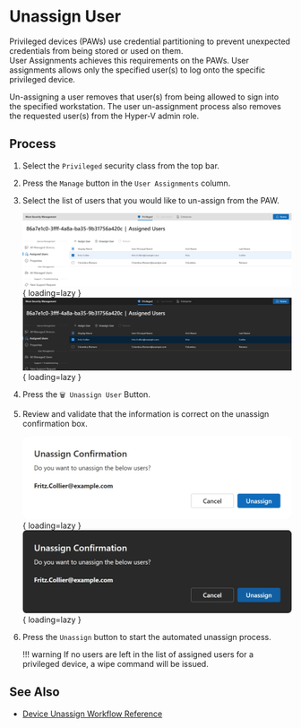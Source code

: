 # Unassign User

Privileged devices (PAWs) use credential partitioning to prevent unexpected credentials from being stored or used on them.  
User Assignments achieves this requirements on the PAWs. User assignments allows only the specified user(s) to log onto the specific privileged device.

Un-assigning a user removes that user(s) from being allowed to sign into the specified workstation.
The user un-assignment process also removes the requested user(s) from the Hyper-V admin role.

## Process

1. Select the `Privileged` security class from the top bar.

2. Press the `Manage` button in the `User Assignments` column.

3. Select the list of users that you would like to un-assign from the PAW.

    ![Screenshot of the User Assignment page with a single user "Fritz Collier" selected and the unassign button enabled.](../../../../assets/Images/Screenshots/Select-User-to-Unassign-Light.png#only-light){ loading=lazy }
    ![Screenshot of the User Assignment page with a single user "Fritz Collier" selected and the unassign button enabled.](../../../../assets/Images/Screenshots/Select-User-to-Unassign-Dark.png#only-dark){ loading=lazy }

4. Press the `🗑️ Unassign User` Button.

5. Review and validate that the information is correct on the unassign confirmation box.

    ![Screenshot of the confirmation dialog showing the list of selected users, and the options to continue with the unassign or cancel the process.](../../../../assets/Images/Screenshots/Confirm-Unassign-Light.png#only-light){ loading=lazy }
    ![Screenshot of the confirmation dialog showing the list of selected users, and the options to continue with the unassign or cancel the process.](../../../../assets/Images/Screenshots/Confirm-Unassign-Dark.png#only-dark){ loading=lazy }

6. Press the `Unassign` button to start the automated unassign process.

    !!! warning
        If no users are left in the list of assigned users for a privileged device, a wipe command will be issued.

## See Also

- [Device Unassign Workflow Reference](../../Reference/Architecture/Diagrams/Device-Unassign.md)
